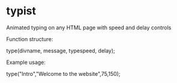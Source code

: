 # typist
Animated typing on any HTML page with speed and delay controls

Function structure:

  type(divname, message, typespeed, delay);

Example usage:
  
  type("Intro","Welcome to the website",75,150);
  
 

